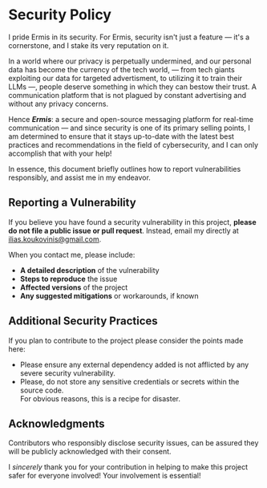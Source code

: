 # Security Policy

[ilias.koukovinis@gmail.com]: https://mail.google.com/mail/u/0/?tab=rm&ogbl#search/ilias.koukovinis%40gmail.com

I pride Ermis in its security. For Ermis, security isn't just a feature — it's a cornerstone, and I stake its very reputation on it.

In a world where our privacy is perpetually undermined, and our personal data has become the currency of the tech world, — from tech giants exploiting our data for targeted advertisment, to utilizing it to train their LLMs —, people deserve something in which they can bestow their trust. A communication platform that is not plagued by constant advertising and without any privacy concerns.

Hence **_Ermis_**: a secure and open-source messaging platform for real-time communication — and since security is one of its primary selling points, I am determined to ensure that it stays up-to-date with the latest best practices and recommendations in the field of cybersecurity, and I can only accomplish that with your help!

In essence, this document briefly outlines how to report vulnerabilities responsibly, and assist me in my endeavor.

## Reporting a Vulnerability

If you believe you have found a security vulnerability in this project, **please do not file a public issue or pull request**. Instead, email my directly at [ilias.koukovinis@gmail.com].

When you contact me, please include:

- **A detailed description** of the vulnerability
- **Steps to reproduce** the issue
- **Affected versions** of the project
- **Any suggested mitigations** or workarounds, if known

## Additional Security Practices

If you plan  to contribute to the project please consider the points made here:

- Please ensure any external dependency added is not afflicted by any severe security vulnerability.
- Please, do not store any sensitive credentials or secrets within the source code.  
  For obvious reasons, this is a recipe for disaster.

## Acknowledgments

Contributors who responsibly disclose security issues, can be assured they will be publicly acknowledged with their consent.

I _sincerely_ thank you for your contribution in helping to make this project safer for everyone involved! Your involvement is essential!
